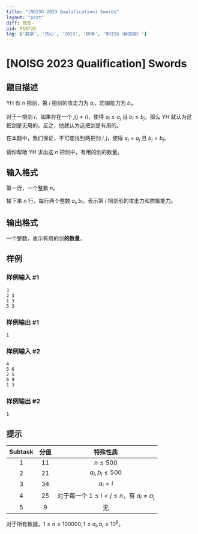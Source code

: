 ```yaml
---
title: "[NOISG 2023 Qualification] Swords"
layout: "post"
diff: 普及-
pid: P10728
tag: ['数学', '贪心', '2023', '排序', 'NOISG（新加坡）']
---
```

# [NOISG 2023 Qualification] Swords
## 题目描述

YH 有 $n$ 把剑，第 $i$ 把剑的攻击力为 $a_i$，防御能力为 $b_i$。

对于一把剑 $i$，如果存在一个 $j(j \not = i)$，使得 $a_i\le a_j$ 且 $b_i\le b_j$，那么 YH 就认为这把剑是无用的。反之，他就认为这把剑是有用的。

在本题中，我们保证，不可能找到两把剑 $i,j$，使得 $a_i=a_j$ 且 $b_i=b_j$。

请你帮助 YH 求出这 $n$ 把剑中，有用的剑的数量。
## 输入格式

第一行，一个整数 $n$。

接下来 $n$ 行，每行两个整数 $a_i,b_i$，表示第 $i$ 把剑形的攻击力和防御能力。
## 输出格式

一个整数，表示有用的剑**的数量**。
## 样例

### 样例输入 #1
```
3
2 3
1 3
5 3

```
### 样例输出 #1
```
1
```
### 样例输入 #2
```
4
5 6
2 5
6 9
1 3

```
### 样例输出 #2
```
1
```
## 提示

|$\text{Subtask}$|分值|特殊性质|
|:-:|:-:|:-:|
|$1$|$11$|$n\le500$|
|$2$|$21$|$a_i,b_i\le500$|
|$3$|$34$|$a_i=i$|
|$4$|$25$|对于每一个 $1\le i<j\le n$，有 $a_i\not =a_j$|
|$5$|$9$|无|

对于所有数据，$1\le n\le100000,1\le a_i,b_i\le10^9$。
